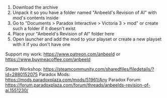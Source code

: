 1) Download the archive
2) Unpack it so you have a folder named "Anbeeld's Revision of AI" with mod's contents inside
3) Go to "Documents > Paradox Interactive > Victoria 3 > mod" or create such a folder if it doesn't exist
4) Place your "Anbeeld's Revision of AI" folder here
5) Open launcher and add the mod to your playset or create a new playset with it if you don't have one

Support my work: https://www.patreon.com/anbeeld or https://www.buymeacoffee.com/anbeeld

Steam Workshop: https://steamcommunity.com/sharedfiles/filedetails/?id=2880152075
Paradox Mods: https://mods.paradoxplaza.com/mods/51961/Any
Paradox Forum: https://forum.paradoxplaza.com/forum/threads/anbeelds-revision-of-ai.1551230/
